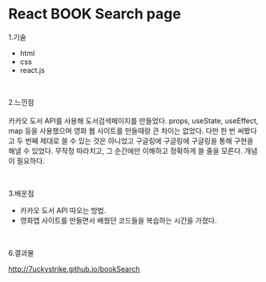 # React BOOK Search page

1.기술
 - html
 - css
 - react.js
 
<br/>

2.느낀점 
<br/><br/>
카카오 도서 API를 사용해 도서검색페이지를 만들었다. props, useState, useEffect, map 등을 사용했으며 영화 웹 사이트를 만들때랑 큰 차이는 없었다. 다만 한 번 써봤다고 두 번째 제대로 쓸 수 있는 것은 아니었고 구글링에 구글링에 구글링을 통해 구현을 해낼 수 있었다. 무작정 따라치고, 그 순간에만 이해하고 정확하게 쓸 줄을 모른다. 개념이 필요하다.

<br/>

3.배운점
 - 카카오 도서 API 따오는 방법.
 - 영화앱 사이트를 만들면서 배웠던 코드들을 복습하는 시간을 가졌다.
    
<br/>

6.결과물

http://7uckystrike.github.io/bookSearch

